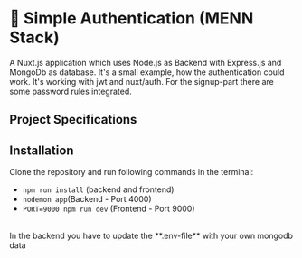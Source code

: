 # :bust_in_silhouette: Simple Authentication (MENN Stack)
A Nuxt.js application which uses Node.js as Backend with Express.js and MongoDb as database.
It's a small example, how the authentication could work. It's working with jwt and nuxt/auth.
For the signup-part there are some password rules integrated.

## Project Specifications


## Installation
Clone the repository and run following commands in the terminal:
- `npm run install` (backend and frontend)
- `nodemon app`(Backend - Port 4000)
- `PORT=9000 npm run dev` (Frontend - Port 9000)
<br/>
In the backend you have to update the **.env-file** with your own mongodb data
